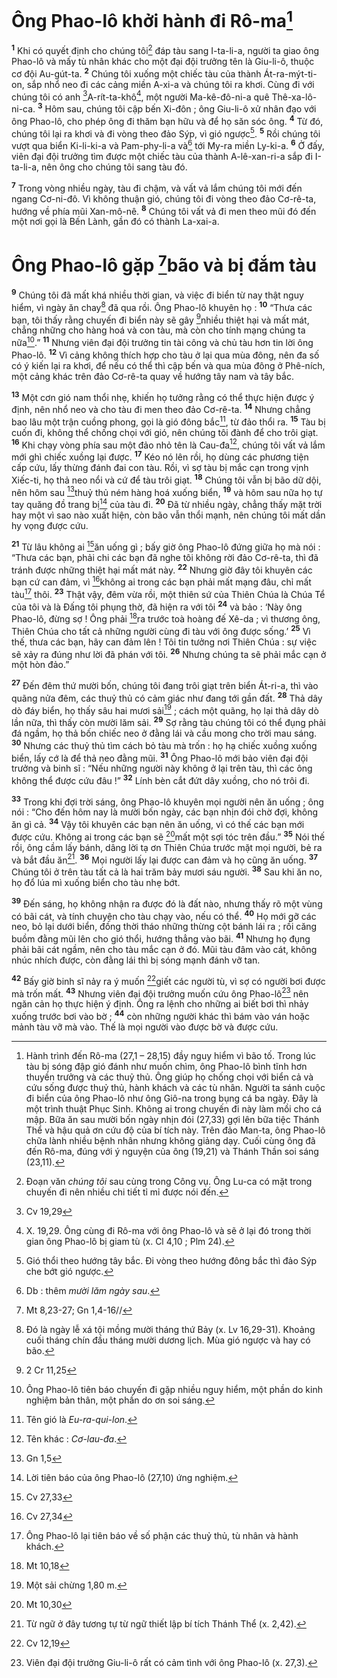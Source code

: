 # Ông Phao-lô khởi hành đi Rô-ma[^1]
<sup><b>1</b></sup> Khi có quyết định cho chúng tôi[^2] đáp tàu sang I-ta-li-a, người ta giao ông Phao-lô và mấy tù nhân khác cho một đại đội trưởng tên là Giu-li-ô, thuộc cơ đội Au-gút-ta. <sup><b>2</b></sup> Chúng tôi xuống một chiếc tàu của thành Át-ra-mýt-ti-on, sắp nhổ neo đi các cảng miền A-xi-a và chúng tôi ra khơi. Cùng đi với chúng tôi có anh [^1*]A-rít-ta-khô[^3], một người Ma-kê-đô-ni-a quê Thê-xa-lô-ni-ca. <sup><b>3</b></sup> Hôm sau, chúng tôi cập bến Xi-đôn ; ông Giu-li-ô xử nhân đạo với ông Phao-lô, cho phép ông đi thăm bạn hữu và để họ săn sóc ông. <sup><b>4</b></sup> Từ đó, chúng tôi lại ra khơi và đi vòng theo đảo Sýp, vì gió ngược[^4]. <sup><b>5</b></sup> Rồi chúng tôi vượt qua biển Ki-li-ki-a và Pam-phy-li-a và[^5] tới My-ra miền Ly-ki-a. <sup><b>6</b></sup> Ở đấy, viên đại đội trưởng tìm được một chiếc tàu của thành A-lê-xan-ri-a sắp đi I-ta-li-a, nên ông cho chúng tôi sang tàu đó.

<sup><b>7</b></sup> Trong vòng nhiều ngày, tàu đi chậm, và vất vả lắm chúng tôi mới đến ngang Cơ-ni-đô. Vì không thuận gió, chúng tôi đi vòng theo đảo Cơ-rê-ta, hướng về phía mũi Xan-mô-nê. <sup><b>8</b></sup> Chúng tôi vất vả đi men theo mũi đó đến một nơi gọi là Bến Lành, gần đó có thành La-xai-a.

# Ông Phao-lô gặp [^2*]bão và bị đắm tàu
<sup><b>9</b></sup> Chúng tôi đã mất khá nhiều thời gian, và việc đi biển từ nay thật nguy hiểm, vì ngày ăn chay[^6] đã qua rồi. Ông Phao-lô khuyên họ : <sup><b>10</b></sup> “Thưa các bạn, tôi thấy rằng chuyến đi biển này sẽ gây [^3*]nhiều thiệt hại và mất mát, chẳng những cho hàng hoá và con tàu, mà còn cho tính mạng chúng ta nữa[^7].” <sup><b>11</b></sup> Nhưng viên đại đội trưởng tin tài công và chủ tàu hơn tin lời ông Phao-lô. <sup><b>12</b></sup> Vì cảng không thích hợp cho tàu ở lại qua mùa đông, nên đa số có ý kiến lại ra khơi, để nếu có thể thì cập bến và qua mùa đông ở Phê-ních, một cảng khác trên đảo Cơ-rê-ta quay về hướng tây nam và tây bắc.

<sup><b>13</b></sup> Một cơn gió nam thổi nhẹ, khiến họ tưởng rằng có thể thực hiện được ý định, nên nhổ neo và cho tàu đi men theo đảo Cơ-rê-ta. <sup><b>14</b></sup> Nhưng chẳng bao lâu một trận cuồng phong, gọi là gió đông bắc[^8], từ đảo thổi ra. <sup><b>15</b></sup> Tàu bị cuốn đi, không thể chống chọi với gió, nên chúng tôi đành để cho trôi giạt. <sup><b>16</b></sup> Khi chạy vòng phía sau một đảo nhỏ tên là Cau-đa[^9], chúng tôi vất vả lắm mới ghì chiếc xuồng lại được. <sup><b>17</b></sup> Kéo nó lên rồi, họ dùng các phương tiện cấp cứu, lấy thừng đánh đai con tàu. Rồi, vì sợ tàu bị mắc cạn trong vịnh Xiếc-ti, họ thả neo nổi và cứ để tàu trôi giạt. <sup><b>18</b></sup> Chúng tôi vẫn bị bão dữ dội, nên hôm sau [^4*]thuỷ thủ ném hàng hoá xuống biển, <sup><b>19</b></sup> và hôm sau nữa họ tự tay quăng đồ trang bị[^10] của tàu đi. <sup><b>20</b></sup> Đã từ nhiều ngày, chẳng thấy mặt trời hay một vì sao nào xuất hiện, còn bão vẫn thổi mạnh, nên chúng tôi mất dần hy vọng được cứu.

<sup><b>21</b></sup> Từ lâu không ai [^5*]ăn uống gì ; bấy giờ ông Phao-lô đứng giữa họ mà nói : “Thưa các bạn, phải chi các bạn đã nghe tôi không rời đảo Cơ-rê-ta, thì đã tránh được những thiệt hại mất mát này. <sup><b>22</b></sup> Nhưng giờ đây tôi khuyên các bạn cứ can đảm, vì [^6*]không ai trong các bạn phải mất mạng đâu, chỉ mất tàu[^11] thôi. <sup><b>23</b></sup> Thật vậy, đêm vừa rồi, một thiên sứ của Thiên Chúa là Chúa Tể của tôi và là Đấng tôi phụng thờ, đã hiện ra với tôi <sup><b>24</b></sup> và bảo : ‘Này ông Phao-lô, đừng sợ ! Ông phải [^7*]ra trước toà hoàng đế Xê-da ; vì thương ông, Thiên Chúa cho tất cả những người cùng đi tàu với ông được sống.’ <sup><b>25</b></sup> Vì thế, thưa các bạn, hãy can đảm lên ! Tôi tin tưởng nơi Thiên Chúa : sự việc sẽ xảy ra đúng như lời đã phán với tôi. <sup><b>26</b></sup> Nhưng chúng ta sẽ phải mắc cạn ở một hòn đảo.”

<sup><b>27</b></sup> Đến đêm thứ mười bốn, chúng tôi đang trôi giạt trên biển Át-ri-a, thì vào quãng nửa đêm, các thuỷ thủ có cảm giác như đang tới gần đất. <sup><b>28</b></sup> Thả dây dò đáy biển, họ thấy sâu hai mươi sải[^12] ; cách một quãng, họ lại thả dây dò lần nữa, thì thấy còn mười lăm sải. <sup><b>29</b></sup> Sợ rằng tàu chúng tôi có thể đụng phải đá ngầm, họ thả bốn chiếc neo ở đằng lái và cầu mong cho trời mau sáng. <sup><b>30</b></sup> Nhưng các thuỷ thủ tìm cách bỏ tàu mà trốn : họ hạ chiếc xuồng xuống biển, lấy cớ là để thả neo đằng mũi. <sup><b>31</b></sup> Ông Phao-lô mới bảo viên đại đội trưởng và binh sĩ : “Nếu những người này không ở lại trên tàu, thì các ông không thể được cứu đâu !” <sup><b>32</b></sup> Lính bèn cắt đứt dây xuồng, cho nó trôi đi.

<sup><b>33</b></sup> Trong khi đợi trời sáng, ông Phao-lô khuyên mọi người nên ăn uống ; ông nói : “Cho đến hôm nay là mười bốn ngày, các bạn nhịn đói chờ đợi, không ăn gì cả. <sup><b>34</b></sup> Vậy tôi khuyên các bạn nên ăn uống, vì có thế các bạn mới được cứu. Không ai trong các bạn sẽ [^8*]mất một sợi tóc trên đầu.” <sup><b>35</b></sup> Nói thế rồi, ông cầm lấy bánh, dâng lời tạ ơn Thiên Chúa trước mặt mọi người, bẻ ra và bắt đầu ăn[^13]. <sup><b>36</b></sup> Mọi người lấy lại được can đảm và họ cũng ăn uống. <sup><b>37</b></sup> Chúng tôi ở trên tàu tất cả là hai trăm bảy mươi sáu người. <sup><b>38</b></sup> Sau khi ăn no, họ đổ lúa mì xuống biển cho tàu nhẹ bớt.

<sup><b>39</b></sup> Đến sáng, họ không nhận ra được đó là đất nào, nhưng thấy rõ một vùng có bãi cát, và tính chuyện cho tàu chạy vào, nếu có thể. <sup><b>40</b></sup> Họ mới gỡ các neo, bỏ lại dưới biển, đồng thời tháo những thừng cột bánh lái ra ; rồi căng buồm đằng mũi lên cho gió thổi, hướng thẳng vào bãi. <sup><b>41</b></sup> Nhưng họ đụng phải bãi cát ngầm, nên cho tàu mắc cạn ở đó. Mũi tàu đâm vào cát, không nhúc nhích được, còn đằng lái thì bị sóng mạnh đánh vỡ tan.

<sup><b>42</b></sup> Bấy giờ binh sĩ nảy ra ý muốn [^9*]giết các người tù, vì sợ có người bơi được mà trốn mất. <sup><b>43</b></sup> Nhưng viên đại đội trưởng muốn cứu ông Phao-lô[^14] nên ngăn cản họ thực hiện ý định. Ông ra lệnh cho những ai biết bơi thì nhảy xuống trước bơi vào bờ ; <sup><b>44</b></sup> còn những người khác thì bám vào ván hoặc mảnh tàu vỡ mà vào. Thế là mọi người vào được bờ và được cứu.

[^1]: Hành trình đến Rô-ma (27,1 – 28,15) đầy nguy hiểm vì bão tố. Trong lúc tàu bị sóng đập gió đánh như muốn chìm, ông Phao-lô bình tĩnh hơn thuyền trưởng và các thuỷ thủ. Ông giúp họ chống chọi với biển cả và cứu sống được thuỷ thủ, hành khách và các tù nhân. Người ta sánh cuộc đi biển của ông Phao-lô như ông Giô-na trong bụng cá ba ngày. Đây là một trình thuật Phục Sinh. Không ai trong chuyến đi này làm mồi cho cá mập. Bữa ăn sau mười bốn ngày nhịn đói (27,33) gợi lên bữa tiệc Thánh Thể và hậu quả ơn cứu độ của bí tích này. Trên đảo Man-ta, ông Phao-lô chữa lành nhiều bệnh nhân nhưng không giảng dạy. Cuối cùng ông đã đến Rô-ma, đúng với ý nguyện của ông (19,21) và Thánh Thần soi sáng (23,11).
[^2]: Đoạn văn <i>chúng tôi</i> sau cùng trong Công vụ. Ông Lu-ca có mặt trong chuyến đi nên nhiều chi tiết tỉ mỉ được nói đến.
[^3]: X. 19,29. Ông cùng đi Rô-ma với ông Phao-lô và sẽ ở lại đó trong thời gian ông Phao-lô bị giam tù (x. Cl 4,10 ; Plm 24).
[^4]: Gió thổi theo hướng tây bắc. Đi vòng theo hướng đông bắc thì đảo Sýp che bớt gió ngược.
[^5]: Db : thêm <i>mười lăm ngày sau</i>.
[^6]: Đó là ngày lễ xá tội mồng mười tháng thứ Bảy (x. Lv 16,29-31). Khoảng cuối tháng chín đầu tháng mười dương lịch. Mùa gió ngược và hay có bão.
[^7]: Ông Phao-lô tiên báo chuyến đi gặp nhiều nguy hiểm, một phần do kinh nghiệm bản thân, một phần do ơn soi sáng.
[^8]: Tên gió là <i>Eu-ra-qui-lon</i>.
[^9]: Tên khác : <i>Cơ-lau-đa</i>.
[^10]: Lời tiên báo của ông Phao-lô (27,10) ứng nghiệm.
[^11]: Ông Phao-lô lại tiên báo về số phận các thuỷ thủ, tù nhân và hành khách.
[^12]: Một sải chừng 1,80 m.
[^13]: Từ ngữ ở đây tương tự từ ngữ thiết lập bí tích Thánh Thể (x. 2,42).
[^14]: Viên đại đội trưởng Giu-li-ô rất có cảm tình với ông Phao-lô (x. 27,3).
[^1*]: Cv 19,29
[^2*]: Mt 8,23-27; Gn 1,4-16//
[^3*]: 2 Cr 11,25
[^4*]: Gn 1,5
[^5*]: Cv 27,33
[^6*]: Cv 27,34
[^7*]: Mt 10,18
[^8*]: Mt 10,30
[^9*]: Cv 12,19
